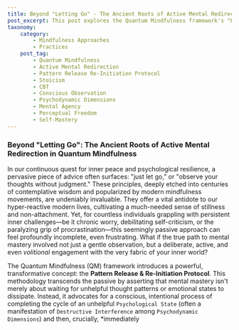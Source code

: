 ```yaml
---
title: Beyond "Letting Go" - The Ancient Roots of Active Mental Redirection in Quantum Mindfulness
post_excerpt: This post explores the Quantum Mindfulness framework's "Pattern Release & Re-Initiation Protocol," which emphasizes active mental redirection over passive observation. It delves into the historical and philosophical parallels with Stoicism, CBT, and Eastern contemplative traditions, revealing a timeless wisdom of conscious self-mastery. Discover how this modern approach empowers you to actively shape your inner world, moving beyond mere "letting go" to intentional mental cultivation.
taxonomy:
    category:
        - Mindfulness Approaches
        - Practices
    post_tag:
        - Quantum Mindfulness
        - Active Mental Redirection
        - Pattern Release Re-Initiation Protocol
        - Stoicism
        - CBT
        - Conscious Observation
        - Psychodynamic Dimensions
        - Mental Agency
        - Perceptual Freedom
        - Self-Mastery
---
```

### Beyond "Letting Go": The Ancient Roots of Active Mental Redirection in Quantum Mindfulness

In our continuous quest for inner peace and psychological resilience, a pervasive piece of advice often surfaces: "just let go," or "observe your thoughts without judgment." These principles, deeply etched into centuries of contemplative wisdom and popularized by modern mindfulness movements, are undeniably invaluable. They offer a vital antidote to our hyper-reactive modern lives, cultivating a much-needed sense of stillness and non-attachment. Yet, for countless individuals grappling with persistent inner challenges—be it chronic worry, debilitating self-criticism, or the paralyzing grip of procrastination—this seemingly passive approach can feel profoundly incomplete, even frustrating. What if the true path to mental mastery involved not just a gentle observation, but a deliberate, active, and even *volitional* engagement with the very fabric of your inner world?

The Quantum Mindfulness (QM) framework introduces a powerful, transformative concept: the **Pattern Release & Re-Initiation Protocol**. This methodology transcends the passive by asserting that mental mastery isn't merely about waiting for unhelpful thought patterns or emotional states to dissipate. Instead, it advocates for a conscious, intentional process of completing the cycle of an unhelpful `Psychological State` (often a manifestation of `Destructive Interference` among `Psychodynamic Dimensions`) and then, crucially, *immediately